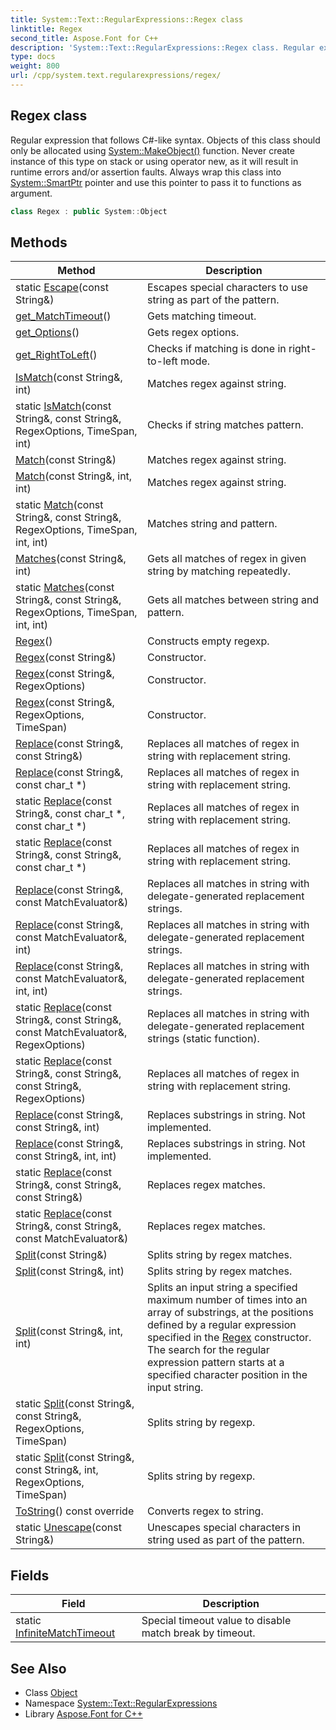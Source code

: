 ```yaml
---
title: System::Text::RegularExpressions::Regex class
linktitle: Regex
second_title: Aspose.Font for C++
description: 'System::Text::RegularExpressions::Regex class. Regular expression that follows C#-like syntax. Objects of this class should only be allocated using System::MakeObject() function. Never create instance of this type on stack or using operator new, as it will result in runtime errors and/or assertion faults. Always wrap this class into System::SmartPtr pointer and use this pointer to pass it to functions as argument in C++.'
type: docs
weight: 800
url: /cpp/system.text.regularexpressions/regex/
---
```

## Regex class


Regular expression that follows C#-like syntax. Objects of this class should only be allocated using [System::MakeObject()](../../system/makeobject/) function. Never create instance of this type on stack or using operator new, as it will result in runtime errors and/or assertion faults. Always wrap this class into [System::SmartPtr](../../system/smartptr/) pointer and use this pointer to pass it to functions as argument.

```cpp
class Regex : public System::Object
```

## Methods

| Method | Description |
| --- | --- |
| static [Escape](./escape/)(const String\&) | Escapes special characters to use string as part of the pattern. |
| [get_MatchTimeout](./get_matchtimeout/)() | Gets matching timeout. |
| [get_Options](./get_options/)() | Gets regex options. |
| [get_RightToLeft](./get_righttoleft/)() | Checks if matching is done in right-to-left mode. |
| [IsMatch](./ismatch/)(const String\&, int) | Matches regex against string. |
| static [IsMatch](./ismatch/)(const String\&, const String\&, RegexOptions, TimeSpan, int) | Checks if string matches pattern. |
| [Match](./match/)(const String\&) | Matches regex against string. |
| [Match](./match/)(const String\&, int, int) | Matches regex against string. |
| static [Match](./match/)(const String\&, const String\&, RegexOptions, TimeSpan, int, int) | Matches string and pattern. |
| [Matches](./matches/)(const String\&, int) | Gets all matches of regex in given string by matching repeatedly. |
| static [Matches](./matches/)(const String\&, const String\&, RegexOptions, TimeSpan, int, int) | Gets all matches between string and pattern. |
| [Regex](./regex/)() | Constructs empty regexp. |
| [Regex](./regex/)(const String\&) | Constructor. |
| [Regex](./regex/)(const String\&, RegexOptions) | Constructor. |
| [Regex](./regex/)(const String\&, RegexOptions, TimeSpan) | Constructor. |
| [Replace](./replace/)(const String\&, const String\&) | Replaces all matches of regex in string with replacement string. |
| [Replace](./replace/)(const String\&, const char_t *) | Replaces all matches of regex in string with replacement string. |
| static [Replace](./replace/)(const String\&, const char_t *, const char_t *) | Replaces all matches of regex in string with replacement string. |
| static [Replace](./replace/)(const String\&, const String\&, const char_t *) | Replaces all matches of regex in string with replacement string. |
| [Replace](./replace/)(const String\&, const MatchEvaluator\&) | Replaces all matches in string with delegate-generated replacement strings. |
| [Replace](./replace/)(const String\&, const MatchEvaluator\&, int) | Replaces all matches in string with delegate-generated replacement strings. |
| [Replace](./replace/)(const String\&, const MatchEvaluator\&, int, int) | Replaces all matches in string with delegate-generated replacement strings. |
| static [Replace](./replace/)(const String\&, const String\&, const MatchEvaluator\&, RegexOptions) | Replaces all matches in string with delegate-generated replacement strings (static function). |
| static [Replace](./replace/)(const String\&, const String\&, const String\&, RegexOptions) | Replaces all matches of regex in string with replacement string. |
| [Replace](./replace/)(const String\&, const String\&, int) | Replaces substrings in string. Not implemented. |
| [Replace](./replace/)(const String\&, const String\&, int, int) | Replaces substrings in string. Not implemented. |
| static [Replace](./replace/)(const String\&, const String\&, const String\&) | Replaces regex matches. |
| static [Replace](./replace/)(const String\&, const String\&, const MatchEvaluator\&) | Replaces regex matches. |
| [Split](./split/)(const String\&) | Splits string by regex matches. |
| [Split](./split/)(const String\&, int) | Splits string by regex matches. |
| [Split](./split/)(const String\&, int, int) | Splits an input string a specified maximum number of times into an array of substrings, at the positions defined by a regular expression specified in the [Regex](./) constructor. The search for the regular expression pattern starts at a specified character position in the input string. |
| static [Split](./split/)(const String\&, const String\&, RegexOptions, TimeSpan) | Splits string by regexp. |
| static [Split](./split/)(const String\&, const String\&, int, RegexOptions, TimeSpan) | Splits string by regexp. |
| [ToString](./tostring/)() const override | Converts regex to string. |
| static [Unescape](./unescape/)(const String\&) | Unescapes special characters in string used as part of the pattern. |
## Fields

| Field | Description |
| --- | --- |
| static [InfiniteMatchTimeout](./infinitematchtimeout/) | Special timeout value to disable match break by timeout. |
## See Also

* Class [Object](../../system/object/)
* Namespace [System::Text::RegularExpressions](../)
* Library [Aspose.Font for C++](../../)
